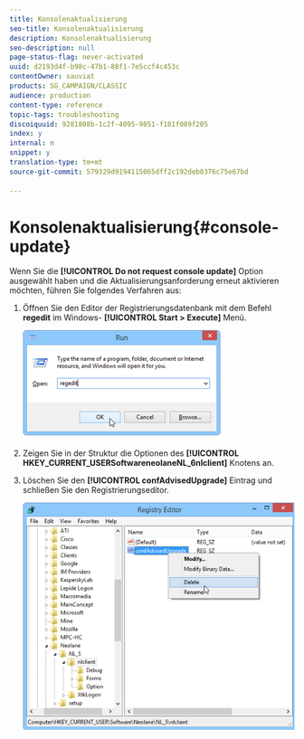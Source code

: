```yaml
---
title: Konsolenaktualisierung
seo-title: Konsolenaktualisierung
description: Konsolenaktualisierung
seo-description: null
page-status-flag: never-activated
uuid: d2193d4f-b98c-47b1-88f1-7e5ccf4c453c
contentOwner: sauviat
products: SG_CAMPAIGN/CLASSIC
audience: production
content-type: reference
topic-tags: troubleshooting
discoiquuid: 9281808b-1c2f-4095-9051-f181f089f205
index: y
internal: n
snippet: y
translation-type: tm+mt
source-git-commit: 579329d9194115065dff2c192deb0376c75e67bd

---
```



# Konsolenaktualisierung{#console-update}

Wenn Sie die **[!UICONTROL Do not request console update]** Option ausgewählt haben und die Aktualisierungsanforderung erneut aktivieren möchten, führen Sie folgendes Verfahren aus:

1. Öffnen Sie den Editor der Registrierungsdatenbank mit dem Befehl **regedit** im Windows- **[!UICONTROL Start > Execute]** Menü.

   ![](assets/ncs_console_update_1.png)

1. Zeigen Sie in der Struktur die Optionen des **[!UICONTROL HKEY_CURRENT_USERSoftwareneolaneNL_6nlclient]** Knotens an.
1. Löschen Sie den **[!UICONTROL confAdvisedUpgrade]** Eintrag und schließen Sie den Registrierungseditor.

   ![](assets/ncs_console_update_2.png)

